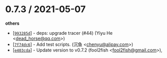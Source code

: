 
0.7.3 / 2021-05-07
==================

**others**
  * [[`993285d`](http://github.com/fool2fish/velocity/commit/993285d6838c0544e3788b928d62a5dfca01d366)] - deps: upgrade tracer (#44) (Yiyu He <<dead_horse@qq.com>>)
  * [[`7f74dc6`](http://github.com/fool2fish/velocity/commit/7f74dc6246979a6cad29a1dcd1fee885808e46e3)] - Add test scripts. (沉鱼 <<chenyu@alipay.com>>)
  * [[`e403cda`](http://github.com/fool2fish/velocity/commit/e403cdab1bddbff858588aad600b0c332e1548a8)] - Update version to v0.7.2 (fool2fish <<fool2fish@gmail.com>>),
